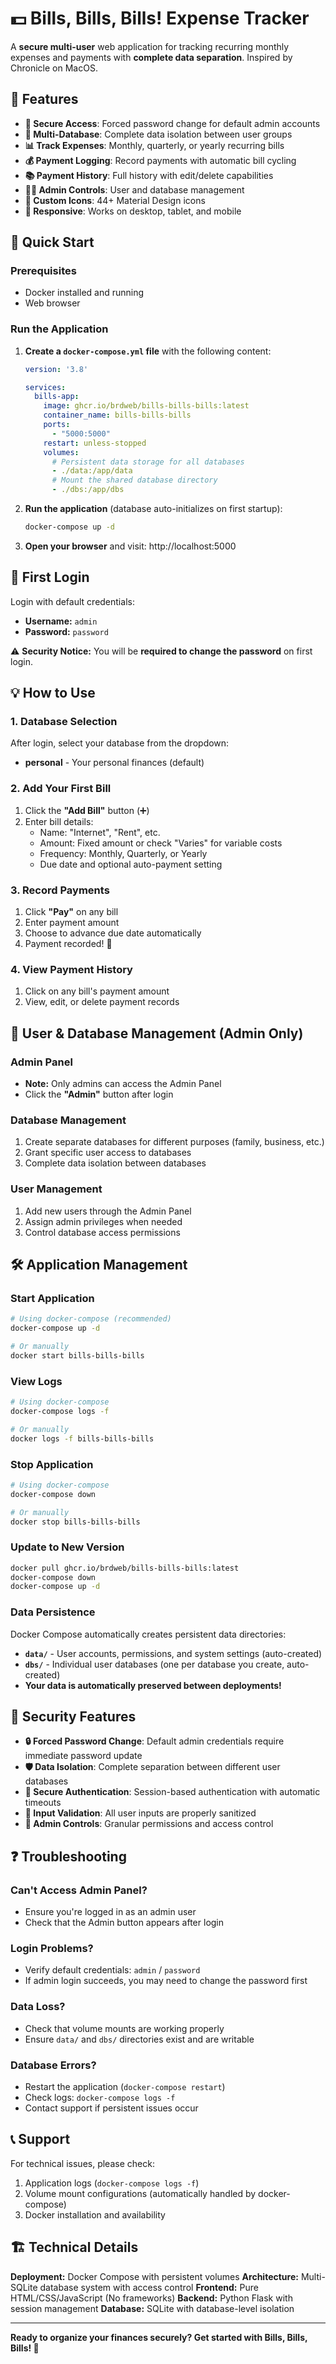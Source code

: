 # 💵 Bills, Bills, Bills! Expense Tracker

A **secure multi-user** web application for tracking recurring monthly expenses and payments with **complete data separation**. Inspired by Chronicle on MacOS.

## 🎯 Features

- **🔐 Secure Access**: Forced password change for default admin accounts
- **👥 Multi-Database**: Complete data isolation between user groups
- **📊 Track Expenses**: Monthly, quarterly, or yearly recurring bills
- **💰 Payment Logging**: Record payments with automatic bill cycling
- **📚 Payment History**: Full history with edit/delete capabilities
- **👨‍💼 Admin Controls**: User and database management
- **🎨 Custom Icons**: 44+ Material Design icons
- **📱 Responsive**: Works on desktop, tablet, and mobile

## 🚀 Quick Start

### Prerequisites
- Docker installed and running
- Web browser

### Run the Application

1. **Create a `docker-compose.yml` file** with the following content:

   ```yaml
   version: '3.8'

   services:
     bills-app:
       image: ghcr.io/brdweb/bills-bills-bills:latest
       container_name: bills-bills-bills
       ports:
         - "5000:5000"
       restart: unless-stopped
       volumes:
         # Persistent data storage for all databases
         - ./data:/app/data
         # Mount the shared database directory
         - ./dbs:/app/dbs
   ```

2. **Run the application** (database auto-initializes on first startup):
   ```bash
   docker-compose up -d
   ```

3. **Open your browser** and visit: http://localhost:5000

## 🔐 First Login

Login with default credentials:
- **Username:** `admin`
- **Password:** `password`

⚠️ **Security Notice:** You will be **required to change the password** on first login.

## 💡 How to Use

### 1. Database Selection
After login, select your database from the dropdown:
- **personal** - Your personal finances (default)

### 2. Add Your First Bill
1. Click the **"Add Bill"** button (➕)
2. Enter bill details:
   - Name: "Internet", "Rent", etc.
   - Amount: Fixed amount or check "Varies" for variable costs
   - Frequency: Monthly, Quarterly, or Yearly
   - Due date and optional auto-payment setting

### 3. Record Payments
1. Click **"Pay"** on any bill
2. Enter payment amount
3. Choose to advance due date automatically
4. Payment recorded! 🎉

### 4. View Payment History
1. Click on any bill's payment amount
2. View, edit, or delete payment records

## 👥 User & Database Management (Admin Only)

### Admin Panel
- **Note:** Only admins can access the Admin Panel
- Click the **"Admin"** button after login

### Database Management
1. Create separate databases for different purposes (family, business, etc.)
2. Grant specific user access to databases
3. Complete data isolation between databases

### User Management
1. Add new users through the Admin Panel
2. Assign admin privileges when needed
3. Control database access permissions

## 🛠️ Application Management

### Start Application
```bash
# Using docker-compose (recommended)
docker-compose up -d

# Or manually
docker start bills-bills-bills
```

### View Logs
```bash
# Using docker-compose
docker-compose logs -f

# Or manually
docker logs -f bills-bills-bills
```

### Stop Application
```bash
# Using docker-compose
docker-compose down

# Or manually
docker stop bills-bills-bills
```

### Update to New Version
```bash
docker pull ghcr.io/brdweb/bills-bills-bills:latest
docker-compose down
docker-compose up -d
```

### Data Persistence
Docker Compose automatically creates persistent data directories:
- **`data/`** - User accounts, permissions, and system settings (auto-created)
- **`dbs/`** - Individual user databases (one per database you create, auto-created)
- **Your data is automatically preserved between deployments!**

## 🚨 Security Features

- **🔒 Forced Password Change**: Default admin credentials require immediate password update
- **🛡️ Data Isolation**: Complete separation between different user databases
- **🔐 Secure Authentication**: Session-based authentication with automatic timeouts
- **📝 Input Validation**: All user inputs are properly sanitized
- **👮 Admin Controls**: Granular permissions and access control

## ❓ Troubleshooting

### Can't Access Admin Panel?
- Ensure you're logged in as an admin user
- Check that the Admin button appears after login

### Login Problems?
- Verify default credentials: `admin` / `password`
- If admin login succeeds, you may need to change the password first

### Data Loss?
- Check that volume mounts are working properly
- Ensure `data/` and `dbs/` directories exist and are writable

### Database Errors?
- Restart the application (`docker-compose restart`)
- Check logs: `docker-compose logs -f`
- Contact support if persistent issues occur

## 📞 Support

For technical issues, please check:
1. Application logs (`docker-compose logs -f`)
2. Volume mount configurations (automatically handled by docker-compose)
3. Docker installation and availability

## 🏗️ Technical Details

**Deployment:** Docker Compose with persistent volumes
**Architecture:** Multi-SQLite database system with access control
**Frontend:** Pure HTML/CSS/JavaScript (No frameworks)
**Backend:** Python Flask with session management
**Database:** SQLite with database-level isolation

---

**Ready to organize your finances securely? Get started with Bills, Bills, Bills! 🚀**
